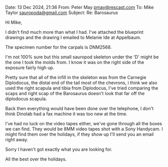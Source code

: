 Date: 13 Dec 2024, 21:36
From: Peter May <pmay@rescast.com>
To: Mike Taylor <sauropoda@gmail.com>
Subject: Re: Barosaurus

Hi Mike,

I didn't find much more than what I had. I've attached the blueprint drawings and the drawing I emailed to Melanie Ide at Appelbaum.

The specimen number for the carpals is DNM2568.

I'm not 100% sure but this small sauropod skeleton under the 'D' might be the one I took the molds from. I know it was on the right side of the exposure fairly high up.

Pretty sure that all of the infill in the skeleton was from the Carnegie Diplodocus, the distal end of the tail most of the chevrons, i think we also used the right scapula and tibia from Diplodocus, I've tried comparing the scaps and right scap of the Barosaurus doesn't look that far off the diplodocus scapula.

Back then everything would have been done over the telephone, I don't think Dinolab had a fax machine it was too new at the time.

I've had no luck on the video tapes either, we've gone through all the boxes we can find. They would be 8MM video tapes shot with a Sony Handycam. I might find them over the holidays, if they show up I'll send you an email right away.

Sorry I haven't got exactly what you are looking for.

All the best over the holidays.

